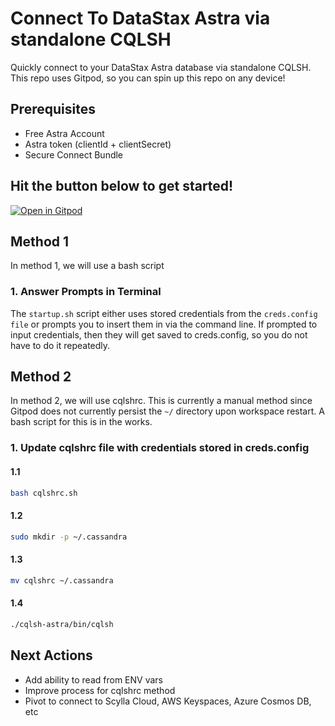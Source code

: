 # Connect To DataStax Astra via standalone CQLSH

Quickly connect to your DataStax Astra database via standalone CQLSH. This repo uses Gitpod, so you can spin up this repo on any device!

## Prerequisites
- Free Astra Account
- Astra token (clientId + clientSecret)
- Secure Connect Bundle

## Hit the button below to get started!

[![Open in Gitpod](https://gitpod.io/button/open-in-gitpod.svg)](https://gitpod.io/#https://github.com/Anant/example-datastax-astra-standalone-cqlsh)


## Method 1
In method 1, we will use a bash script

### 1. Answer Prompts in Terminal
The `startup.sh` script either uses stored credentials from the `creds.config file` or prompts you to insert them in via the command line. If prompted to input credentials, then they will get saved to creds.config, so you do not have to do it repeatedly. 

## Method 2
In method 2, we will use cqlshrc. This is currently a manual method since Gitpod does not currently persist the `~/` directory upon workspace restart. A bash script for this is in the works.

### 1. Update cqlshrc file with credentials stored in creds.config
#### 1.1
```bash
bash cqlshrc.sh
```
#### 1.2
```bash
sudo mkdir -p ~/.cassandra
```
#### 1.3
```bash
mv cqlshrc ~/.cassandra
```

#### 1.4
```bash
./cqlsh-astra/bin/cqlsh
```

## Next Actions
- Add ability to read from ENV vars
- Improve process for cqlshrc method
- Pivot to connect to Scylla Cloud, AWS Keyspaces, Azure Cosmos DB, etc
